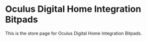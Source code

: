 # Oculus Digital Home Integration Bitpads
This is the store page for Oculus Digital Home Integration Bitpads.
